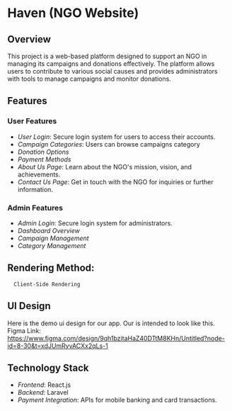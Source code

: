 # Haven (NGO Website)

## Overview
This project is a web-based platform designed to support an NGO in managing its campaigns and donations effectively. The platform allows users to contribute to various social causes and provides administrators with tools to manage campaigns and monitor donations.

## Features

### User Features
- *User Login*: Secure login system for users to access their accounts.
- *Campaign Categories*: Users can browse campaigns category
- *Donation Options*
- *Payment Methods*
- *About Us Page*: Learn about the NGO's mission, vision, and achievements.
- *Contact Us Page*: Get in touch with the NGO for inquiries or further information.

### Admin Features
- *Admin Login*: Secure login system for administrators.
- *Dashboard Overview*
- *Campaign Management*
- *Category Management*

## Rendering Method:
      Client-Side Rendering  

## UI Design
Here is the demo ui design for our app. Our is intended to look like this.
Figma Link: https://www.figma.com/design/9qh1bzitaHaZ40DTtM8KHn/Untitled?node-id=8-30&t=xdJUmRyvACXx2qLs-1


## Technology Stack
- *Frontend*: React.js
- *Backend*: Laravel
- *Payment Integration*: APIs for mobile banking and card transactions.
